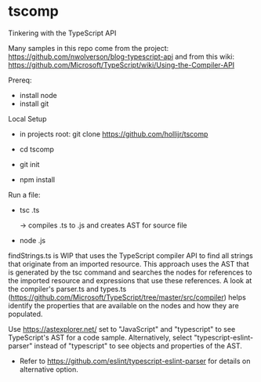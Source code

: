 # tscomp
Tinkering with the TypeScript API

Many samples in this repo come from the project: https://github.com/nwolverson/blog-typescript-api
and from this wiki: https://github.com/Microsoft/TypeScript/wiki/Using-the-Compiler-API

Prereq:
- install node
- install git

Local Setup
- in projects root:
    git clone https://github.com/hollijr/tscomp 
    
- cd tscomp
- git init
- npm install
    
Run a file:
- tsc <filename>.ts
    
    -> compiles .ts to .js and creates AST for source file
    
- node <filename>.js

findStrings.ts is WIP that uses the TypeScript compiler API to find all strings that originate from an imported resource.
This approach uses the AST that is generated by the tsc command and searches the nodes for references to the imported resource and expressions that use these references.  A look at the compiler's parser.ts and types.ts (https://github.com/Microsoft/TypeScript/tree/master/src/compiler) helps identify the properties that are available on the nodes and how they are populated.

Use https://astexplorer.net/ set to "JavaScript" and "typescript" to see TypeScript's AST for a code sample.
Alternatively, select "typescript-eslint-parser" instead of "typescript" to see objects and properties of the AST.
- Refer to https://github.com/eslint/typescript-eslint-parser for details on alternative option.



